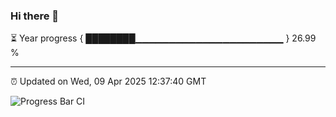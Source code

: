 ### Hi there 👋

⏳ Year progress { ████████▁▁▁▁▁▁▁▁▁▁▁▁▁▁▁▁▁▁▁▁▁▁ } 26.99 %

---

⏰ Updated on Wed, 09 Apr 2025 12:37:40 GMT

![Progress Bar CI](https://github.com/liununu/liununu/workflows/Progress%20Bar%20CI/badge.svg)
